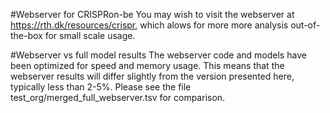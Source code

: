 #Webserver for CRISPRon-be
You may wish to visit the webserver at https://rth.dk/resources/crispr, which
alows for more more analysis out-of-the-box for small scale usage.

#Webserver vs full model results
The webserver code and models have been optimized for speed and memory usage.
This means that the webserver results will differ slightly from the version
presented here, typically less than 2-5%. Please see the file
    test_org/merged_full_webserver.tsv
for comparison.
